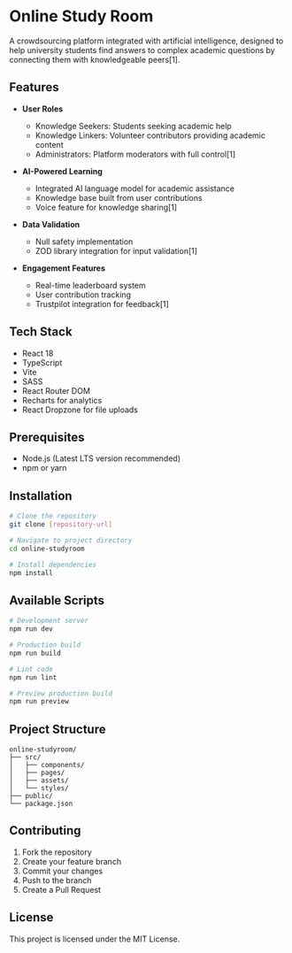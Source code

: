 # Online Study Room

A crowdsourcing platform integrated with artificial intelligence, designed to help university students find answers to complex academic questions by connecting them with knowledgeable peers[1].

## Features

- **User Roles**
  - Knowledge Seekers: Students seeking academic help
  - Knowledge Linkers: Volunteer contributors providing academic content
  - Administrators: Platform moderators with full control[1]

- **AI-Powered Learning**
  - Integrated AI language model for academic assistance
  - Knowledge base built from user contributions
  - Voice feature for knowledge sharing[1]

- **Data Validation**
  - Null safety implementation
  - ZOD library integration for input validation[1]

- **Engagement Features**
  - Real-time leaderboard system
  - User contribution tracking
  - Trustpilot integration for feedback[1]

## Tech Stack

- React 18
- TypeScript
- Vite
- SASS
- React Router DOM
- Recharts for analytics
- React Dropzone for file uploads

## Prerequisites

- Node.js (Latest LTS version recommended)
- npm or yarn

## Installation

```bash
# Clone the repository
git clone [repository-url]

# Navigate to project directory
cd online-studyroom

# Install dependencies
npm install
```

## Available Scripts

```bash
# Development server
npm run dev

# Production build
npm run build

# Lint code
npm run lint

# Preview production build
npm run preview
```

## Project Structure

```
online-studyroom/
├── src/
│   ├── components/
│   ├── pages/
│   ├── assets/
│   └── styles/
├── public/
└── package.json
```

## Contributing

1. Fork the repository
2. Create your feature branch
3. Commit your changes
4. Push to the branch
5. Create a Pull Request

## License

This project is licensed under the MIT License.
